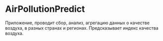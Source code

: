 # AirPollutionPredict

Приложение, проводит сбор, анализ, агрегацию данных о качестве воздуха, в разных странах и регионах.
Предсказывает индекс качества воздуха.
